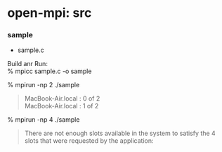 open-mpi: src
===============

### sample
- sample.c <br/>

Build anr Run: <br/>
% mpicc sample.c -o sample <br/>

% mpirun -np 2 ./sample <br/>
> MacBook-Air.local : 0 of 2 <br/>
> MacBook-Air.local : 1 of 2 <br/>

% mpirun -np 4 ./sample <br/>
> There are not enough slots available in the system to satisfy the 4 slots that were requested by the application: <br/>


